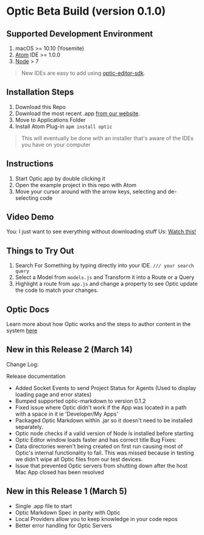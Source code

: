 # Optic Beta Build (version 0.1.0)

## Supported Development Environment
1. macOS >= 10.10 (Yosemite)
2. [Atom](https://atom.io/) IDE >= 1.0.0
3. [Node](https://nodejs.org/en/) > 7
> New IDEs are easy to add using [optic-editor-sdk](https://github.com/opticdev/optic-editor-sdk). 

## Installation Steps
1. Download this Repo
2. Download the most recent .app [from our website](http://opticdev.com/get-optic/).
3. Move to Applications Folder
4. Install Atom Plug-in  `apm install optic`
> This will eventually be done with an installer that's aware of the IDEs you have on your computer 

## Instructions
1. Start Optic.app by double clicking it
2. Open the example project in this repo with Atom 
3. Move your cursor around with the arrow keys, selecting and de-selecting code 

## Video Demo 
You: I just want to see everything without downloading stuff 
Us: [Watch this!](https://www.youtube.com/watch?v=S5ZzaOof13U) 

## Things to Try Out 
1. Search For Something by typing directly into your IDE. 
`/// your search query`
2. Select a Model from `models.js` and Transform it into a Route or a Query
3. Highlight a route from `app.js` and change a property to see Optic update the code to match your changes.

## Optic Docs 
Learn more about how Optic works and the steps to author content in the system [here](http://opticdev.com/docs/#/)

## New in this Release 2 (March 14)
Change Log:

Release documentation
* Added Socket Events to send Project Status for Agents (Used to display loading page and error states)
* Bumped supported optic-markdown to version 0.1.2
* Fixed issue where Optic didn't work if the App was located in a path with a space in it ie 'Developer/My Apps'
* Packaged Optic Markdown within .jar so it doesn't need to be installed separately.
* Optic node checks if a valid version of Node is installed before starting
* Optic Editor window loads faster and has correct title
Bug Fixes:
* Data directories weren't being created on first run causing most of Optic's internal functionality to fail. This was missed because in testing we didn't wipe all Optic files from our test devices.
* Issue that prevented Optic servers from shutting down after the host Mac App closed has been resolved
## New in this Release 1 (March 5)
* Single .app file to start 
* Optic Markdown Spec in parity with Optic 
* Local Providers allow you to keep knowledge in your code repos 
* Better error handling for Optic Servers





